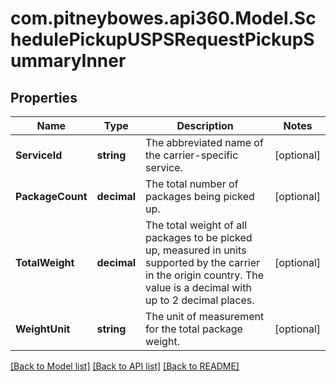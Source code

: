 # com.pitneybowes.api360.Model.SchedulePickupUSPSRequestPickupSummaryInner

## Properties

Name | Type | Description | Notes
------------ | ------------- | ------------- | -------------
**ServiceId** | **string** | The abbreviated name of the carrier-specific service. | [optional] 
**PackageCount** | **decimal** | The total number of packages being picked up. | [optional] 
**TotalWeight** | **decimal** | The total weight of all packages to be picked up, measured in units supported by the carrier in the origin country. The value is a decimal with up to 2 decimal places. | [optional] 
**WeightUnit** | **string** | The unit of measurement for the total package weight. | [optional] 

[[Back to Model list]](../../README.md#documentation-for-models) [[Back to API list]](../../README.md#documentation-for-api-endpoints) [[Back to README]](../../README.md)

